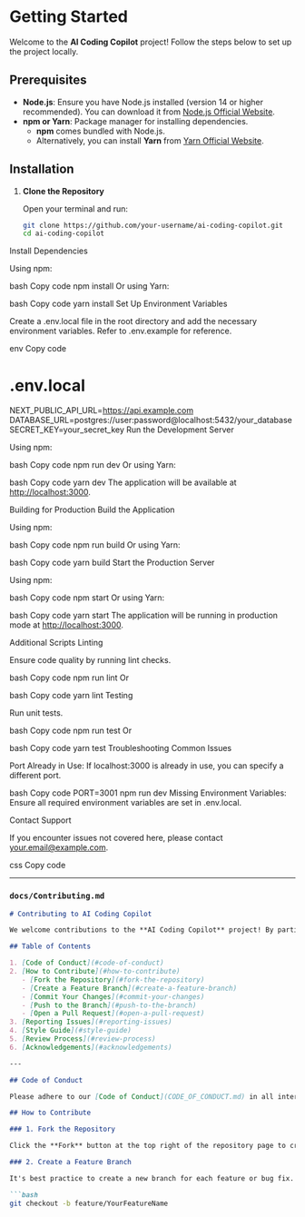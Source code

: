 # Getting Started

Welcome to the **AI Coding Copilot** project! Follow the steps below to set up the project locally.

## Prerequisites

- **Node.js**: Ensure you have Node.js installed (version 14 or higher recommended). You can download it from [Node.js Official Website](https://nodejs.org/).
- **npm or Yarn**: Package manager for installing dependencies.
  - **npm** comes bundled with Node.js.
  - Alternatively, you can install **Yarn** from [Yarn Official Website](https://yarnpkg.com/).

## Installation

1. **Clone the Repository**

   Open your terminal and run:

   ```bash
   git clone https://github.com/your-username/ai-coding-copilot.git
   cd ai-coding-copilot

Install Dependencies

Using npm:

bash
Copy code
npm install
Or using Yarn:

bash
Copy code
yarn install
Set Up Environment Variables

Create a .env.local file in the root directory and add the necessary environment variables. Refer to .env.example for reference.

env
Copy code

# .env.local

NEXT_PUBLIC_API_URL=<https://api.example.com>
DATABASE_URL=postgres://user:password@localhost:5432/your_database
SECRET_KEY=your_secret_key
Run the Development Server

Using npm:

bash
Copy code
npm run dev
Or using Yarn:

bash
Copy code
yarn dev
The application will be available at <http://localhost:3000>.

Building for Production
Build the Application

Using npm:

bash
Copy code
npm run build
Or using Yarn:

bash
Copy code
yarn build
Start the Production Server

Using npm:

bash
Copy code
npm start
Or using Yarn:

bash
Copy code
yarn start
The application will be running in production mode at <http://localhost:3000>.

Additional Scripts
Linting

Ensure code quality by running lint checks.

bash
Copy code
npm run lint
Or

bash
Copy code
yarn lint
Testing

Run unit tests.

bash
Copy code
npm run test
Or

bash
Copy code
yarn test
Troubleshooting
Common Issues

Port Already in Use: If localhost:3000 is already in use, you can specify a different port.

bash
Copy code
PORT=3001 npm run dev
Missing Environment Variables: Ensure all required environment variables are set in .env.local.

Contact Support

If you encounter issues not covered here, please contact <your.email@example.com>.

css
Copy code

---

### `docs/Contributing.md`

```markdown
# Contributing to AI Coding Copilot

We welcome contributions to the **AI Coding Copilot** project! By participating, you help improve the project for everyone. Below are guidelines to ensure a smooth and efficient collaboration process.

## Table of Contents

1. [Code of Conduct](#code-of-conduct)
2. [How to Contribute](#how-to-contribute)
   - [Fork the Repository](#fork-the-repository)
   - [Create a Feature Branch](#create-a-feature-branch)
   - [Commit Your Changes](#commit-your-changes)
   - [Push to the Branch](#push-to-the-branch)
   - [Open a Pull Request](#open-a-pull-request)
3. [Reporting Issues](#reporting-issues)
4. [Style Guide](#style-guide)
5. [Review Process](#review-process)
6. [Acknowledgements](#acknowledgements)

---

## Code of Conduct

Please adhere to our [Code of Conduct](CODE_OF_CONDUCT.md) in all interactions with the project. We promote a respectful and inclusive environment for all contributors.

## How to Contribute

### 1. Fork the Repository

Click the **Fork** button at the top right of the repository page to create a personal copy of the project.

### 2. Create a Feature Branch

It's best practice to create a new branch for each feature or bug fix.

```bash
git checkout -b feature/YourFeatureName

